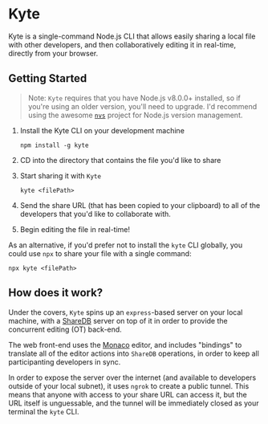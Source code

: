 # Kyte

Kyte is a single-command Node.js CLI that allows easily sharing a local file with other developers, and then collaboratively editing it in real-time, directly from your browser. 

## Getting Started

> Note: `Kyte` requires that you have Node.js v8.0.0+ installed, so if you're using an older version, you'll need to upgrade. I'd recommend using the awesome [`nvs`](github.com/jasongin/nvs) project for Node.js version management.

1. Install the Kyte CLI on your development machine

    ```shell
    npm install -g kyte
    ```

2. CD into the directory that contains the file you'd like to share

3. Start sharing it with `Kyte`

    ```shell
    kyte <filePath>
    ```

4. Send the share URL (that has been copied to your clipboard) to all of the developers that you'd like to collaborate with.

5. Begin editing the file in real-time!

As an alternative, if you'd prefer not to install the `kyte` CLI globally, you could use `npx` to share your file with a single command:

```shell
npx kyte <filePath>
```

## How does it work?

Under the covers, `Kyte` spins up an `express`-based server on your local machine, with a [ShareDB](https://github.com/share/sharedb/) server on top of it in order to provide the concurrent editing (OT) back-end.

The web front-end uses the [Monaco](https://microsoft.github.io/monaco-editor) editor, and includes "bindings" to translate all of the editor actions into `ShareDB` operations, in order to keep all participanting developers in sync.

In order to expose the server over the internet (and available to developers outside of your local subnet), it uses `ngrok` to create a public tunnel. This means that anyone with access to your share URL can access it, but the URL itself is unguessable, and the tunnel will be immediately closed as your terminal the `kyte` CLI.